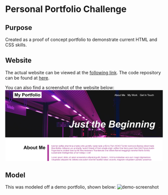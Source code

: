 # Personal Portfolio Challenge

## Purpose
Created as a proof of concept portfolio to demonstrate current HTML and CSS skills.

## Website
The actual website can be viewed at the [following link](https://aelisker.github.io/original-portfolio/). The code repository can be found at [here](https://github.com/aelisker/aelisker.github.io).

You can also find a screenshot of the website below:
![personal-portfolio](./assets/images/port.JPG)

## Model
This was modeled off a demo portfolio, shown below:
![demo-screenshot](./assets/images/demo.gif)
